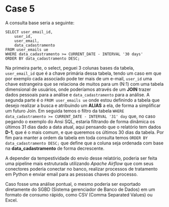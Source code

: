 # Case 5

A consulta base seria a seguinte:

```
SELECT user_email_id,
    user_id,
    user_email,
    data_cadastramento
FROM user_emails ue
WHERE data_cadastramento >= CURRENT_DATE - INTERVAL '30 days'
ORDER BY data_cadastramento DESC;
```

Na primeira parte, o select, peguei 3 colunas bases da tabela, `user_email_id` que é a chave primária dessa tabela, tendo um caso em que por exemplo cada associado pode ter mais de um e-mail, `user_id` uma chave estrangeira que se relaciona de muitos para um (N:1) com uma tabela dimensional de usuários, onde poderíamos através de um **JOIN** trazer dados pessoais para a análise e `data_cadastramento` para a análise.
A segunda parte é o `FROM user_emails ue` onde estou definindo a tabela que desejo realizar a busca e atribuindo um **ALIAS** a ela, de forma a simplificar um futuro Join.
Em seguida temos o filtro da tabela `WHERE data_cadastramento >= CURRENT_DATE - INTERVAL '31' day` que, no caso pegando o exemplo do Ansi SQL, estaria filtrando de forma dinâmica os últimos 31 dias dado a data atual, aqui pensando que o relatório tem dados **D-1**, que é o mais comum, e que queremos os últimos 30 dias da tabela.
Por fim para manter a ordem da tabela em toda consulta temos `ORDER BY data_cadastramento DESC;` que define que a coluna seja ordenada com base na **data_cadastramento** de forma decrescente.

A depender da tempestividade do envio desse relatório, poderia ser feita uma pipeline mais estruturada utilizando _Apache Airflow_ que com seus conectores poderia conectar no banco, realizar processos de tratamento em Python e enviar email para as pessoas chaves do processo.

Caso fosse uma análise pontual, o mesmo poderia ser exportado diretamente do SGBD (Sistema gerenciador de Banco de Dados) em um formato de consumo rápido, como CSV (Comma Separated Values) ou Excel.

